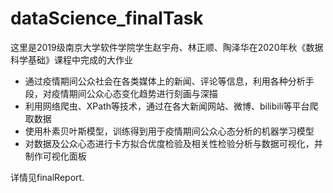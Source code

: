 # dataScience_finalTask

这里是2019级南京大学软件学院学生赵宇舟、林正顺、陶泽华在2020年秋《数据科学基础》课程中完成的大作业
- 通过疫情期间公众社会在各类媒体上的新闻、评论等信息，利用各种分析手段，对疫情期间公众心态变化趋势进行刻画与深描
- 利用网络爬虫、XPath等技术，通过在各大新闻网站、微博、bilibili等平台爬取数据
- 使用朴素贝叶斯模型，训练得到用于疫情期间公众心态分析的机器学习模型
- 对数据及公众心态进行卡方拟合优度检验及相关性检验分析与数据可视化，并制作可视化面板

详情见finalReport.

